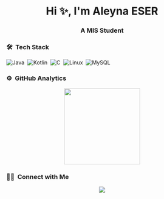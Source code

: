 <h1 align="center">Hi ✨, I'm Aleyna ESER</h1>
<h3 align="center">A MIS Student</h3>

### 🛠 &nbsp;Tech Stack

![Java](https://img.shields.io/badge/-Java-05122A?style=flat&logo=java)&nbsp;
![Kotlin](https://img.shields.io/badge/-Kotlin-05122A?style=flat&logo=kotlin)&nbsp;
![C](https://img.shields.io/badge/-C-05122A?style=flat&logo=c)&nbsp;
![Linux](https://img.shields.io/badge/-GNU/Linux-05122A?style=flat&logo=linux)&nbsp;
![MySQL](https://img.shields.io/badge/-MySQL-05122A?style=flat&logo=mysql)&nbsp;
 
### ⚙️ &nbsp;GitHub Analytics

<p align="center">
<a href="https://github.com/aleynaesr">
  <img height="200em" src="https://github-readme-stats.vercel.app/api?username=aleynaesr&show_icons=true&theme=algolia&include_all_commits=true&count_private=true"/>
</a>
</p>

### 🤝🏻 &nbsp;Connect with Me

<p align="center">
<a href="https://linkedin.com/in/aleynaeser"><img src="https://img.shields.io/badge/linkedin-0077B5.svg?style=for-the-badge&logo=linkedin&logoColor=white"/></a>
